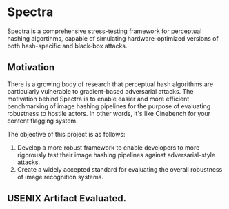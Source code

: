 # Spectra

Spectra is a comprehensive stress-testing framework for perceptual hashing algortihms, capable of simulating hardware-optimized versions of both hash-specific and black-box attacks.

## Motivation
There is a growing body of research that perceptual hash algorithms are particularly vulnerable to gradient-based adversarial attacks. The motivation behind Spectra is to enable easier and more efficient benchmarking of image hashing pipelines for the purpose of evaluating robustness to hostile actors. In other words, it's like Cinebench for your content flagging system. 

The objective of this project is as follows:
1) Develop a more robust framework to enable developers to more rigorously test their image hashing pipelines against adversarial-style attacks.
2) Create a widely accepted standard for evaluating the overall robustness of image recognition systems.


## USENIX Artifact Evaluated.